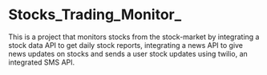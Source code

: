 # Stocks_Trading_Monitor_
This is a project that monitors stocks from the stock-market by integrating 
a stock data API to get daily stock reports, integrating a news API to give news 
updates on stocks and sends a user stock updates using twilio, an integrated SMS API.
